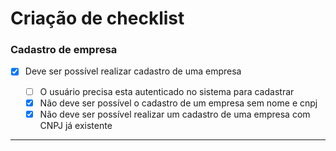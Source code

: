 # Criação de checklist

### **Cadastro de empresa**

- [x] Deve ser possível realizar cadastro de uma empresa

  - [ ] O usuário precisa esta autenticado no sistema para cadastrar
  - [x] Não deve ser possível o cadastro de um empresa sem nome e cnpj
  - [x] Não deve ser possível realizar um cadastro de uma empresa com CNPJ já existente

---
